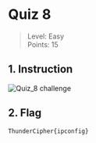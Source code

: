 # Quiz 8

> Level: Easy<br>
> Points: 15 

## 1. Instruction

![Quiz_8 challenge](https://github.com/Keldy7/CTFs_Writeups/assets/93558050/df0e1a8a-544d-49bb-95a8-617e49b2367d)


## 2. Flag

```text
ThunderCipher{ipconfig}
```
